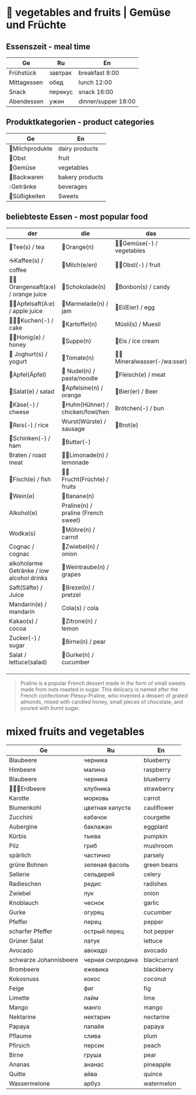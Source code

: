 # 🍲 vegetables and fruits | Gemüse und Früchte

## Essenszeit - meal time

| Ge          | Ru       | En                  |
|-------------|----------|---------------------|
| Frühstück   | завтрак  | breakfast 8:00      |
| Mittagessen | обед     | lunch 12:00         |
| Snack       | перекус  | snack 16:00         |
| Abendessen  | ужин     | dinner/supper 18:00 |

## Produktkategorien - product categories

| Ge              | En              |
|-----------------|-----------------|
| 🥛Milchprodukte | dairy products  |
| 🍎Obst          | fruit           |
| 🍅Gemüse        | vegetables      |
| 🍞Backwaren     | bakery products |
| 💧Getränke      | beverages       |
| 🍫Süßigkeiten   | Sweets          |

## beliebteste Essen - most popular food

| der                                       | die                                 | das                          |
|-------------------------------------------|-------------------------------------|------------------------------|
| 🍵Tee(s) / tea                            | 🍊Orange(n)                         | 🥬🥑Gemüse(-) / vegetables   |
| ☕Kaffee(s) / coffee                       | 🥛Milch(e/en)                       | 🍑🍊Obst(-) / fruit          |
| 🍊🧃Orangensaft(a:e) / orange juice       | 🍫Schokolade(n)                     | 🍬Bonbon(s) / candy          |
| 🍏🧃Apfelsaft(A:e) / apple juice          | 🍫Marmelade(n) / jam                | 🥚Ei(Eier) / egg             |
| 🎂🧁🍰Kuchen(-) / cake                    | 🥔Kartoffel(n)                      | Müsli(s) / Muesli            |
| 🍯🐝Honig(e) / honey                      | 🥣Suppe(n)                          | 🍦Eis / ice cream            |
| 🍨 Joghurt(s) / yogurt                    | 🍅Tomate(n)                         | 🥤💧Mineralwasser(-/wa:sser) |
| 🍏Apfel(Äpfel)                            | 🍜 Nudel(n) / pasta/noodle          | 🥩Fleisch(e) / meat          |
| 🥗Salat(e) / salad                        | 🍊Apfelsine(n) / orange             | 🍻Bier(er) / Beer            |
| 🧀Käse(-) / cheese                        | 🐓Huhn(Hühner) / chicken/fowl/hen   | Brötchen(-) / bun            |
| 🍚Reis(-) / rice                          | Wurst(Würste) / sausage             | 🍞Brot(e)                    |
| 🥩Schinken(-) / ham                       | 🧈Butter(-)                         |                              |
| Braten / roast meat                       | 🍋🧃Limonade(n) / lemonade          |                              |
| 🐡Fisch(e) / fish                         | 🥝🥭Frucht(Früchte) / fruits        |                              |
| 🍷Wein(e)                                 | 🍌Banane(n)                         |                              |
| Alkohol(e)                                | Praline(n) / praline (French sweet) |                              |
| Wodka(s)                                  | 🥕Möhre(n) / carrot                 |                              |
| Cognac / cognac                           | 🧅Zwiebel(n) / onion                |                              |
| alkoholarme Getränke / low alcohol drinks | 🍇Weintraube(n) / grapes            |                              |
| Saft(Säfte) / Juice                       | 🥨Brezel(n) / pretzel               |                              |
| Mandarin(e) / mandarin                    | Cola(s) / cola                      |                              |
| Kakao(s) / cocoa                          | 🍋Zitrone(n) / lemon                |                              |
| Zucker(-) / sugar                         | 🍐Birne(n) / pear                   |                              |
| Salat / lettuce(salad)                    | 🥒Gurke(n) / cucumber               |                              |
|                                           |                                     |                              |
|                                           |                                     |                              |
|                                           |                                     |                              |

> Praline is a popular French dessert made in the form of small sweets made from nuts roasted in sugar. This delicacy is named after the French confectioner Plessy-Praline, who invented a dessert of grated almonds, mixed with candied honey, small pieces of chocolate, and poured with burnt sugar.

# mixed fruits and vegetables

| Ge                     | Ru               | En             |
|------------------------|------------------|----------------|
| Blaubeere              | черника          | blueberry      |
| Himbeere               | малина           | raspberry      |
| Blaubeere              | черника          | blueberry      |
| 📏🥤🍓Erdbeere         | клубника         | strawberry     |
| Karotte                | морковь          | carrot         |
| Blumenkohl             | цветная капуста  | cauliflower    |
| Zucchini               | кабачок          | courgette      |
| Aubergine              | баклажан         | eggplant       |
| Kürbis                 | тыква            | pumpkin        |
| Pilz                   | гриб             | mushroom       |
| spärlich               | частично         | parsely        |
| grüne Bohnen           | зеленая фасоль   | green beans    |
| Sellerie               | сельдерей        | celery         |
| Radieschen             | редис            | radishes       |
| Zwiebel                | лук              | onion          |
| Knoblauch              | чеснок           | garlic         |
| Gurke                  | огурец           | cucumber       |
| Pfeffer                | перец            | pepper         |
| scharfer Pfeffer       | острый перец     | hot pepper     |
| Grüner Salat           | латук            | lettuce        |
| Avocado                | авокадо          | avocado        |
| schwarze Johannisbeere | черная смородина | blackcurrant   |
| Brombeere              | ежевика          | blackberry     |
| Kokosnuss              | кокос            | coconut        |
| Feige                  | фиг              | fig            |
| Limette                | лайм             | lime           |
| Mango                  | манго            | mango          |
| Nektarine              | нектарин         | nectarine      |
| Papaya                 | папайя           | papaya         |
| Pflaume                | слива            | plum           |
| Pfirsich               | персик           | peach          |
| Birne                  | груша            | pear           |
| Ananas                 | ананас           | pineapple      |
| Quitte                 | айва             | quince         |
| Wassermelone           | арбуз            | watermelon     |









































































